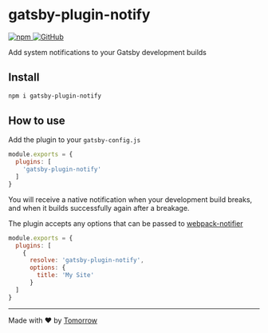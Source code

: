 # gatsby-plugin-notify

[![npm](https://img.shields.io/npm/v/gatsby-plugin-notify) ![GitHub](https://img.shields.io/github/license/tomorrowstudio/gatsby-plugin-notify)](https://www.npmjs.com/package/gatsby-plugin-notify)

Add system notifications to your Gatsby development builds

## Install

```sh
npm i gatsby-plugin-notify
```

## How to use

Add the plugin to your `gatsby-config.js`

```js
module.exports = {
  plugins: [
    'gatsby-plugin-notify'
  ]
}
```

You will receive a native notification when your development build breaks, and when it builds successfully again after a breakage.

The plugin accepts any options that can be passed to [webpack-notifier](https://github.com/Turbo87/webpack-notifier#configuration)


```js
module.exports = {
  plugins: [
    {
      resolve: 'gatsby-plugin-notify',
      options: {
        title: 'My Site'
      }
  ]
}
```

---

Made with ❤️ by [Tomorrow](https://www.tomorrowstudio.co)